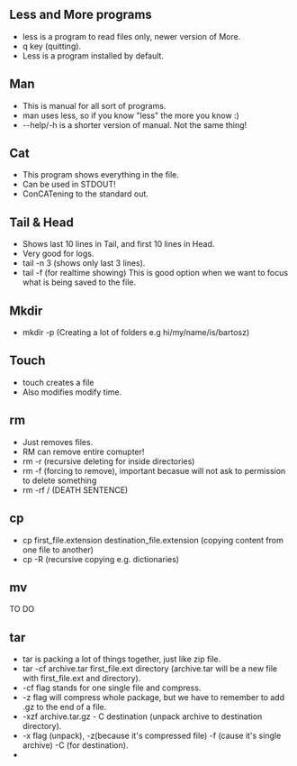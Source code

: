 ## Less and More programs
- less is a program to read files only, newer version of More.
- q key (quitting).
- Less is a program installed by default.

## Man
- This is manual for all sort of programs.
- man uses less, so if you know "less" the more you know :)
- --help/-h is a shorter version of manual. Not the same thing!

## Cat
- This program shows everything in the file.
- Can be used in STDOUT!
- ConCATening to the standard out.

## Tail & Head
- Shows last 10 lines in Tail, and first 10 lines in Head.
- Very good for logs. 
- tail -n 3 (shows only last 3 lines).
- tail -f (for realtime showing) This is good option when we want to focus what is being saved to the file.

## Mkdir
- mkdir -p (Creating a lot of folders e.g hi/my/name/is/bartosz)

## Touch
- touch creates a file
- Also modifies modify time.

## rm
- Just removes files.
- RM can remove entire comupter!
- rm -r (recursive deleting for inside directories)
- rm -f (forcing to remove), important becasue will not ask to permission to delete something
- rm -rf / (DEATH SENTENCE)

## cp 
- cp first_file.extension destination_file.extension (copying content from one file to another)
- cp -R (recursive copying e.g. dictionaries)

## mv 

TO DO

## tar 
- tar is packing a lot of things together, just like zip file.
- tar -cf archive.tar first_file.ext directory (archive.tar will be a new file with first_file.ext and directory).
- -cf flag stands for one single file and compress.
- -z flag will compress whole package, but we have to remember to add .gz to the end of a file.
- -xzf archive.tar.gz - C destination (unpack archive to destination directory).
- -x flag (unpack), -z(because it's compressed file) -f (cause it's single archive) -C (for destination).
- 